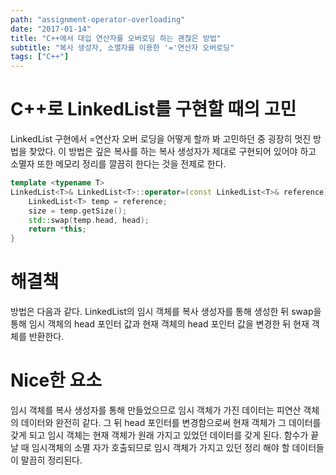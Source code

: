 ```yaml
---
path: "assignment-operator-overloading"
date: "2017-01-14"
title: "C++에서 대입 연산자를 오버로딩 하는 괜찮은 방법"
subtitle: "복사 생성자, 소멸자를 이용한 '='연산자 오버로딩"
tags: ["C++"]
---
```


# C++로 LinkedList를 구현할 때의 고민

LinkedList 구현에서 =연산자 오버 로딩을 어떻게 할까 봐 고민하던 중 굉장히 멋진 방법을 찾았다. 이 방법은 깊은 복사를 하는 복사 생성자가 제대로 구현되어 있어야 하고 소멸자 또한 메모리 정리를 깔끔히 한다는 것을 전제로 한다.

```cpp
template <typename T>
LinkedList<T>& LinkedList<T>::operator=(const LinkedList<T>& reference) {
    LinkedList<T> temp = reference;
    size = temp.getSize();
    std::swap(temp.head, head);
    return *this;
}
```

# 해결책

방법은 다음과 같다. LinkedList의 임시 객체를 복사 생성자를 통해 생성한 뒤 swap을 통해 임시 객체의 head 포인터 값과 현재 객체의 head 포인터 값을 변경한 뒤 현재 객체를 반환한다.

# Nice한 요소

임시 객체를 복사 생성자를 통해 만들었으므로 임시 객체가 가진 데이터는 피연산 객체의 데이터와 완전히 같다. 그 뒤 head 포인터를 변경함으로써 현재 객체가 그 데이터를 갖게 되고 임시 객체는 현재 객체가 원래 가지고 있었던 데이터를 갖게 된다. 함수가 끝날 때 임시객체의 소멸 자가 호출되므로 임시 객체가 가지고 있던 정리 해야 할 데이터들이 말끔히 정리된다.
